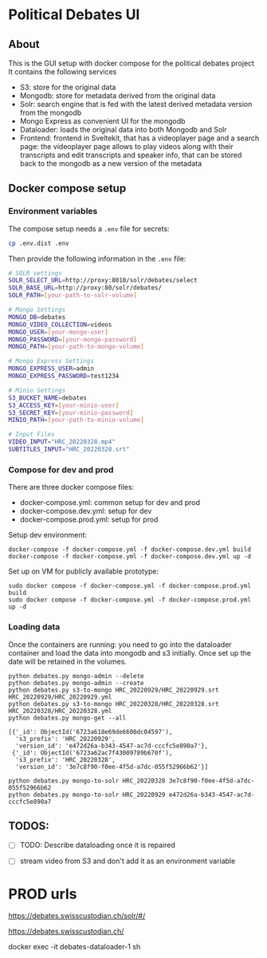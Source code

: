 # Political Debates UI

## About

This is the GUI setup with docker compose for the political debates project
It contains the following services

- S3: store for the original data
- Mongodb: store for metadata derived from the original data
- Solr: search engine that is fed with the latest derived metadata version from the mongodb
- Mongo Express as convenient UI for the mongodb
- Dataloader: loads the original data into both Mongodb and Solr
- Frontend: frontend in Sveltekit, that has a videoplayer page and a search page: the videoplayer page allows to play videos along with their transcripts and edit transcripts and speaker info, that can be stored back to the mongodb as a new version of the metadata

## Docker compose setup

### Environment variables

The compose setup needs a `.env` file for secrets:

```bash
cp .env.dist .env
```

Then provide the following information in the `.env` file:

```bash
# SOLR settings
SOLR_SELECT_URL=http://proxy:8010/solr/debates/select
SOLR_BASE_URL=http://proxy:80/solr/debates/
SOLR_PATH=[your-path-to-solr-volume]

# Mongo Settings
MONGO_DB=debates
MONGO_VIDEO_COLLECTION=videos
MONGO_USER=[your-mongo-user]
MONGO_PASSWORD=[your-mongo-password]
MONGO_PATH=[your-path-to-mongo-volume]

# Mongo Express Settings
MONGO_EXPRESS_USER=admin
MONGO_EXPRESS_PASSWORD=test1234

# Minio Settings
S3_BUCKET_NAME=debates
S3_ACCESS_KEY=[your-minio-user]
S3_SECRET_KEY=[your-minio-password]
MINIO_PATH=[your-path-to-minio-volume]

# Input Files
VIDEO_INPUT="HRC_20220328.mp4"
SUBTITLES_INPUT="HRC_20220328.srt"
```

### Compose for dev and prod

There are three docker compose files:

- docker-compose.yml: common setup for dev and prod
- docker-compose.dev.yml: setup for dev
- docker-compose.prod.yml: setup for prod

Setup dev environment:

```
docker-compose -f docker-compose.yml -f docker-compose.dev.yml build
docker-compose -f docker-compose.yml -f docker-compose.dev.yml up -d
```

Set up on VM for publicly available prototype:

```
sudo docker compose -f docker-compose.yml -f docker-compose.prod.yml build
sudo docker compose -f docker-compose.yml -f docker-compose.prod.yml up -d
```

### Loading data

Once the containers are running: you need to go into the dataloader container and load the data into mongodb and s3 initially. Once set up the date will be retained in the volumes.

```
python debates.py mongo-admin --delete
python debates.py mongo-admin --create
python debates.py s3-to-mongo HRC_20220929/HRC_20220929.srt HRC_20220929/HRC_20220929.yml
python debates.py s3-to-mongo HRC_20220328/HRC_20220328.srt HRC_20220328/HRC_20220328.yml
python debates.py mongo-get --all
```

```
[{'_id': ObjectId('6723a618e69de6600dc04597'),
  's3_prefix': 'HRC_20220929',
  'version_id': 'e472d26a-b343-4547-ac7d-cccfc5e890a7'},
 {'_id': ObjectId('6723a62ac7f43009789b670f'),
  's3_prefix': 'HRC_20220328',
  'version_id': '3e7c8f90-f0ee-4f5d-a7dc-055f52966b62'}]
```

```
python debates.py mongo-to-solr HRC_20220328 3e7c8f90-f0ee-4f5d-a7dc-055f52966b62
python debates.py mongo-to-solr HRC_20220929 e472d26a-b343-4547-ac7d-cccfc5e890a7
```

## TODOS:

- [ ] TODO: Describe dataloading once it is repaired
- [ ] stream video from S3 and don't add it as an environment variable


# PROD urls

https://debates.swisscustodian.ch/solr/#/

https://debates.swisscustodian.ch/

docker exec -it debates-dataloader-1 sh
